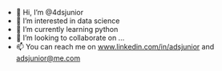 - 👋 Hi, I’m @4dsjunior
- 👀 I’m interested in data science
- 🌱 I’m currently learning python
- 💞️ I’m looking to collaborate on ...
- 📫 You can reach me on www.linkedin.com/in/adsjunior and adsjunior@me.com

<!---
4dsjunior/4dsjunior is a ✨ special ✨ repository because its `README.md` (this file) appears on your GitHub profile.
You can click the Preview link to take a look at your changes.
--->
